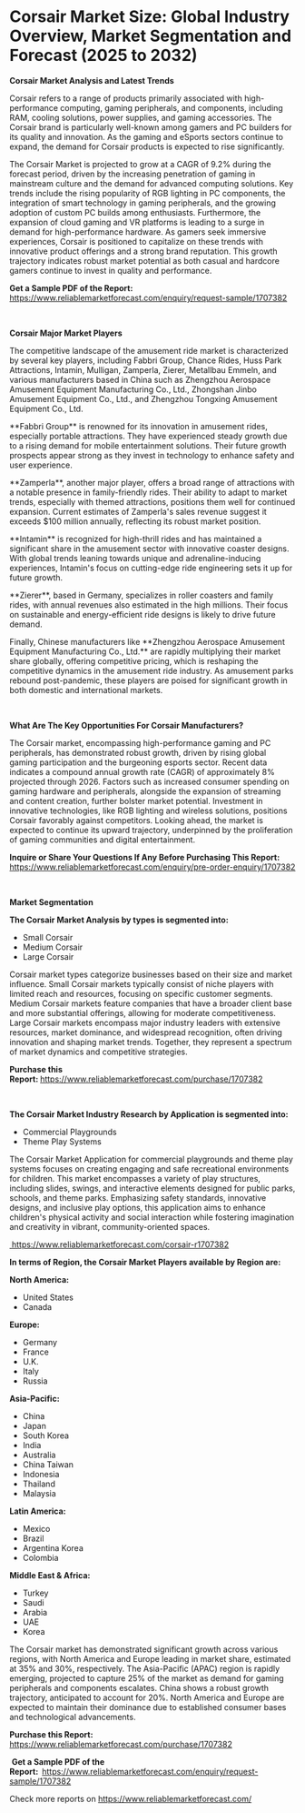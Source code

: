 <p><h1>Corsair Market Size: Global Industry Overview, Market Segmentation and Forecast (2025 to 2032)</h1></p><p><strong>Corsair Market Analysis and Latest Trends</strong></p>
<p><p>Corsair refers to a range of products primarily associated with high-performance computing, gaming peripherals, and components, including RAM, cooling solutions, power supplies, and gaming accessories. The Corsair brand is particularly well-known among gamers and PC builders for its quality and innovation. As the gaming and eSports sectors continue to expand, the demand for Corsair products is expected to rise significantly.</p><p>The Corsair Market is projected to grow at a CAGR of 9.2% during the forecast period, driven by the increasing penetration of gaming in mainstream culture and the demand for advanced computing solutions. Key trends include the rising popularity of RGB lighting in PC components, the integration of smart technology in gaming peripherals, and the growing adoption of custom PC builds among enthusiasts. Furthermore, the expansion of cloud gaming and VR platforms is leading to a surge in demand for high-performance hardware. As gamers seek immersive experiences, Corsair is positioned to capitalize on these trends with innovative product offerings and a strong brand reputation. This growth trajectory indicates robust market potential as both casual and hardcore gamers continue to invest in quality and performance.</p></p>
<p><strong>Get a Sample PDF of the Report:&nbsp;</strong> <a href="https://www.reliablemarketforecast.com/enquiry/request-sample/1707382?utm_campaign=1890&utm_medium=2&utm_source=Github&utm_content=ia&utm_term=09042025&utm_id=corsair">https://www.reliablemarketforecast.com/enquiry/request-sample/1707382</a></p>
<p>&nbsp;</p>
<p><strong>Corsair Major Market Players</strong></p>
<p><p>The competitive landscape of the amusement ride market is characterized by several key players, including Fabbri Group, Chance Rides, Huss Park Attractions, Intamin, Mulligan, Zamperla, Zierer, Metallbau Emmeln, and various manufacturers based in China such as Zhengzhou Aerospace Amusement Equipment Manufacturing Co., Ltd., Zhongshan Jinbo Amusement Equipment Co., Ltd., and Zhengzhou Tongxing Amusement Equipment Co., Ltd.</p><p>**Fabbri Group** is renowned for its innovation in amusement rides, especially portable attractions. They have experienced steady growth due to a rising demand for mobile entertainment solutions. Their future growth prospects appear strong as they invest in technology to enhance safety and user experience.</p><p>**Zamperla**, another major player, offers a broad range of attractions with a notable presence in family-friendly rides. Their ability to adapt to market trends, especially with themed attractions, positions them well for continued expansion. Current estimates of Zamperla's sales revenue suggest it exceeds $100 million annually, reflecting its robust market position.</p><p>**Intamin** is recognized for high-thrill rides and has maintained a significant share in the amusement sector with innovative coaster designs. With global trends leaning towards unique and adrenaline-inducing experiences, Intamin's focus on cutting-edge ride engineering sets it up for future growth.</p><p>**Zierer**, based in Germany, specializes in roller coasters and family rides, with annual revenues also estimated in the high millions. Their focus on sustainable and energy-efficient ride designs is likely to drive future demand.</p><p>Finally, Chinese manufacturers like **Zhengzhou Aerospace Amusement Equipment Manufacturing Co., Ltd.** are rapidly multiplying their market share globally, offering competitive pricing, which is reshaping the competitive dynamics in the amusement ride industry. As amusement parks rebound post-pandemic, these players are poised for significant growth in both domestic and international markets.</p></p>
<p>&nbsp;</p>
<p><strong>What Are The Key Opportunities For Corsair Manufacturers?</strong></p>
<p><p>The Corsair market, encompassing high-performance gaming and PC peripherals, has demonstrated robust growth, driven by rising global gaming participation and the burgeoning esports sector. Recent data indicates a compound annual growth rate (CAGR) of approximately 8% projected through 2026. Factors such as increased consumer spending on gaming hardware and peripherals, alongside the expansion of streaming and content creation, further bolster market potential. Investment in innovative technologies, like RGB lighting and wireless solutions, positions Corsair favorably against competitors. Looking ahead, the market is expected to continue its upward trajectory, underpinned by the proliferation of gaming communities and digital entertainment.</p></p>
<p><strong>Inquire or Share Your Questions If Any Before Purchasing This Report:</strong> <a href="https://www.reliablemarketforecast.com/enquiry/pre-order-enquiry/1707382?utm_campaign=1890&utm_medium=2&utm_source=Github&utm_content=ia&utm_term=09042025&utm_id=corsair">https://www.reliablemarketforecast.com/enquiry/pre-order-enquiry/1707382</a></p>
<p>&nbsp;</p>
<p><strong>Market Segmentation</strong></p>
<p><strong>The Corsair Market Analysis by types is segmented into:</strong></p>
<p><ul><li>Small Corsair</li><li>Medium Corsair</li><li>Large Corsair</li></ul></p>
<p><p>Corsair market types categorize businesses based on their size and market influence. Small Corsair markets typically consist of niche players with limited reach and resources, focusing on specific customer segments. Medium Corsair markets feature companies that have a broader client base and more substantial offerings, allowing for moderate competitiveness. Large Corsair markets encompass major industry leaders with extensive resources, market dominance, and widespread recognition, often driving innovation and shaping market trends. Together, they represent a spectrum of market dynamics and competitive strategies.</p></p>
<p><strong>Purchase this Report:&nbsp;</strong><a href="https://www.reliablemarketforecast.com/purchase/1707382?utm_campaign=1890&utm_medium=2&utm_source=Github&utm_content=ia&utm_term=09042025&utm_id=corsair">https://www.reliablemarketforecast.com/purchase/1707382</a></p>
<p>&nbsp;</p>
<p><strong>The Corsair Market Industry Research by Application is segmented into:</strong></p>
<p><ul><li>Commercial Playgrounds</li><li>Theme Play Systems</li></ul></p>
<p><p>The Corsair Market Application for commercial playgrounds and theme play systems focuses on creating engaging and safe recreational environments for children. This market encompasses a variety of play structures, including slides, swings, and interactive elements designed for public parks, schools, and theme parks. Emphasizing safety standards, innovative designs, and inclusive play options, this application aims to enhance children's physical activity and social interaction while fostering imagination and creativity in vibrant, community-oriented spaces.</p></p>
<p><a href="https://www.reliablemarketforecast.com/corsair-r1707382?utm_campaign=1890&utm_medium=2&utm_source=Github&utm_content=ia&utm_term=09042025&utm_id=corsair">&nbsp;https://www.reliablemarketforecast.com/corsair-r1707382</a></p>
<p><strong>In terms of Region, the Corsair Market Players available by Region are:</strong></p>
<p>
    <p> <strong> North America: </strong>
        <ul>
            <li>United States</li>
            <li>Canada</li>
        </ul>
        </p> 
    <p> <strong> Europe: </strong>
        <ul>
            <li>Germany</li>
            <li>France</li>
            <li>U.K.</li>
            <li>Italy</li>
            <li>Russia</li>
        </ul>
        </p> 
    <p> <strong> Asia-Pacific: </strong>
        <ul>
            <li>China</li>
            <li>Japan</li>
            <li>South Korea</li>
            <li>India</li>
            <li>Australia</li>
            <li>China Taiwan</li>
            <li>Indonesia</li>
            <li>Thailand</li>
            <li>Malaysia</li>
        </ul>
        </p> 
    <p> <strong> Latin America: </strong>
        <ul>
            <li>Mexico</li>
            <li>Brazil</li>
            <li>Argentina Korea</li>
            <li>Colombia</li>
        </ul>
        </p> 
    <p> <strong> Middle East & Africa: </strong>
        <ul>
            <li>Turkey</li>
            <li>Saudi</li>
            <li>Arabia</li>
            <li>UAE</li>
            <li>Korea</li>
        </ul>
    </p>
    </p>
<p><p>The Corsair market has demonstrated significant growth across various regions, with North America and Europe leading in market share, estimated at 35% and 30%, respectively. The Asia-Pacific (APAC) region is rapidly emerging, projected to capture 25% of the market as demand for gaming peripherals and components escalates. China shows a robust growth trajectory, anticipated to account for 20%. North America and Europe are expected to maintain their dominance due to established consumer bases and technological advancements.</p></p>
<p><strong>Purchase this Report: </strong><a href="https://www.reliablemarketforecast.com/purchase/1707382?utm_campaign=1890&utm_medium=2&utm_source=Github&utm_content=ia&utm_term=09042025&utm_id=corsair">https://www.reliablemarketforecast.com/purchase/1707382</a></p>
<p>&nbsp;<strong>Get a Sample PDF of the Report:&nbsp;&nbsp;</strong><a href="https://www.reliablemarketforecast.com/enquiry/request-sample/1707382?utm_campaign=1890&utm_medium=2&utm_source=Github&utm_content=ia&utm_term=09042025&utm_id=corsair">https://www.reliablemarketforecast.com/enquiry/request-sample/1707382</a></p>
<p><strong></strong></p>
<p>Check more reports on <a href="https://www.reliablemarketforecast.com/?utm_campaign=1890&utm_medium=2&utm_source=Github&utm_content=ia&utm_term=09042025&utm_id=corsair">https://www.reliablemarketforecast.com/</a></p>